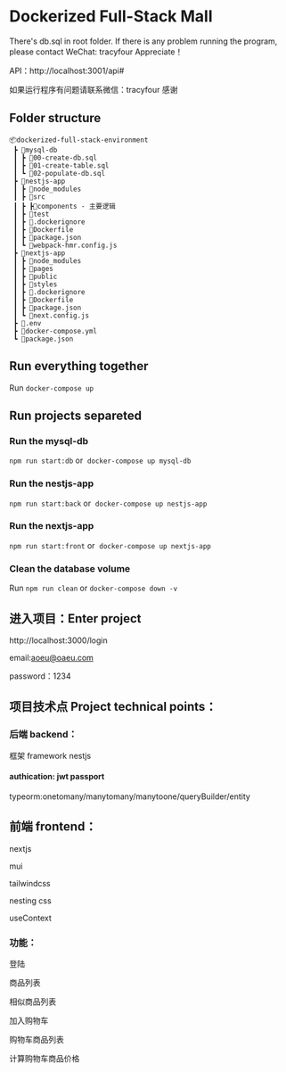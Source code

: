# Dockerized Full-Stack Mall
There's db.sql in root folder.
If there is any problem running the program, please contact WeChat: tracyfour
Appreciate！

API：http://localhost:3001/api#

如果运行程序有问题请联系微信：tracyfour 感谢
## Folder structure

```
📦dockerized-full-stack-environment
 ┣ 📂mysql-db
 ┃ ┣ 📜00-create-db.sql
 ┃ ┣ 📜01-create-table.sql
 ┃ ┗ 📜02-populate-db.sql
 ┣ 📂nestjs-app
 ┃ ┣ 📂node_modules
 ┃ ┣ 📂src
 ┃ ┣ ┣📂components - 主要逻辑
 ┃ ┣ 📂test
 ┃ ┣ 📜.dockerignore
 ┃ ┣ 📜Dockerfile
 ┃ ┣ 📜package.json
 ┃ ┗ 📜webpack-hmr.config.js
 ┣ 📂nextjs-app
 ┃ ┣ 📂node_modules
 ┃ ┣ 📂pages
 ┃ ┣ 📂public
 ┃ ┣ 📂styles
 ┃ ┣ 📜.dockerignore
 ┃ ┣ 📜Dockerfile
 ┃ ┣ 📜package.json
 ┃ ┗ 📜next.config.js
 ┣ 📜.env
 ┣ 📜docker-compose.yml
 ┗ 📜package.json
 ```

## Run everything together 

Run `docker-compose up`

## Run projects separeted

### Run the mysql-db

`npm run start:db` or  
`docker-compose up mysql-db`

### Run the nestjs-app

`npm run start:back` or  
`docker-compose up nestjs-app`  

### Run the nextjs-app

`npm run start:front` or  
`docker-compose up nextjs-app`

### Clean the database volume

Run `npm run clean` or `docker-compose down -v`

## 进入项目：Enter project
http://localhost:3000/login

email:aoeu@oaeu.com

password：1234

## 项目技术点 Project technical points：
### 后端 backend：
框架 framework
nestjs
#### authication: jwt passport 
typeorm:onetomany/manytomany/manytoone/queryBuilder/entity
## 前端 frontend：
nextjs

mui

tailwindcss

nesting css

useContext

### 功能：
登陆

商品列表

相似商品列表

加入购物车

购物车商品列表

计算购物车商品价格
